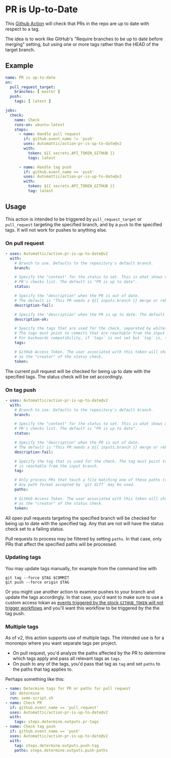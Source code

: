 # PR is Up-to-Date

This [Github Action](https://github.com/features/actions) will check that PRs in the repo
are up to date with respect to a tag.

The idea is to work like GitHub's "Require branches to be up to date before merging" setting,
but using one or more tags rather than the HEAD of the target branch.

## Example

```yaml
name: PR is up-to-date
on:
  pull_request_target:
    branches: [ master ]
  push:
    tags: [ latest ]

jobs:
  check:
    name: Check
    runs-on: ubuntu-latest
    steps:
      - name: Handle pull request
        if: github.event_name != 'push'
        uses: Automattic/action-pr-is-up-to-date@v2
        with:
          token: ${{ secrets.API_TOKEN_GITHUB }}
          tags: latest

      - name: Handle tag push
        if: github.event_name == 'push'
        uses: Automattic/action-pr-is-up-to-date@v2
        with:
          token: ${{ secrets.API_TOKEN_GITHUB }}
          tag: latest
```

## Usage

This action is intended to be triggered by `pull_request_target` or `pull_request` targeting the specified branch, and by a `push` to the specified tags.
It will not work for pushes to anything else.

### On pull request

```yaml
- uses: Automattic/action-pr-is-up-to-date@v2
  with:
    # Branch to use. Defaults to the repository's default branch.
    branch:

    # Specify the "context" for the status to set. This is what shows up in the
    # PR's checks list. The default is "PR is up to date".
    status:

    # Specify the "description" when the PR is out of date.
    # The default is "This PR needs a ${{ inputs.branch }} merge or rebase.".
    description-fail:

    # Specify the "description" when the PR is up to date. The default is empty.
    description-ok:

    # Specify the tags that are used for the check, separated by whitespace.
    # The tags must point to commits that are reachable from the input branch.
    # For backwards compatibility, if `tags` is not set but `tag` is, the single tag in `tag` will be used here.
    tags:

    # GitHub Access Token. The user associated with this token will show up
    # as the "creator" of the status check.
    token:
```

The current pull request will be checked for being up to date with the specified tags. The status check will be set accordingly.

### On tag push

```yaml
- uses: Automattic/action-pr-is-up-to-date@v2
  with:
    # Branch to use. Defaults to the repository's default branch.
    branch:

    # Specify the "context" for the status to set. This is what shows up in the
    # PR's checks list. The default is "PR is up to date".
    status:

    # Specify the "description" when the PR is out of date.
    # The default is "This PR needs a ${{ inputs.branch }} merge or rebase.".
    description-fail:

    # Specify the tag that is used for the check. The tag must point to a commit that
    # is reachable from the input branch.
    tag:

    # Only process PRs that touch a file matching one of these paths (one path per line).
    # Any path format accepted by `git diff` may be used.
    paths:

    # GitHub Access Token. The user associated with this token will show up
    # as the "creator" of the status check.
    token:
```

All open pull requests targeting the specified branch will be checked for being up to date with the specified tag.
Any that are not will have the status check set to a failing status.

Pull requests to process may be filtered by setting `paths`. In that case, only PRs that affect the specified paths will be processed.

### Updating tags

You may update tags manually, for example from the command line with
```
git tag --force $TAG $COMMIT
git push --force origin $TAG
```

Or you might use another action to examine pushes to your branch and update the tags accordingly.
In that case, you'd want to make sure to use a custom access tokan as [events triggered by the stock `GITHUB_TOKEN` will not trigger workflows](https://docs.github.com/en/actions/security-guides/automatic-token-authentication#using-the-github_token-in-a-workflow) and you'll want this workflow to be triggered by the the tag push.

### Multiple tags

As of v2, this action supports use of multiple tags. The intended use is for a monorepo where you want separate tags per project.

* On pull request, you'd analyze the paths affected by the PR to determine which tags apply and pass all relevant tags as `tags`.
* On push to any of the tags, you'd pass that tag as `tag` and set `paths` to the paths that tag applies to.

Perhaps something like this:

```yaml
- name: Determine tags for PR or paths for pull request
  id: determine
  run: some-script.sh
- name: Check PR
  if: github.event_name == 'pull_request'
  uses: Automattic/action-pr-is-up-to-date@v2
  with:
    tags: steps.determine.outputs.pr-tags
- name: Check tag push
  if: github.event_name == 'push'
  uses: Automattic/action-pr-is-up-to-date@v2
  with:
    tag: steps.determine.outputs.push-tag
    paths: steps.determine.outputs.push-paths
```
